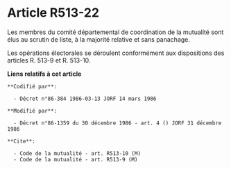 # Article R513-22

Les membres du comité départemental de coordination de la mutualité sont élus au scrutin de liste, à la majorité relative et
sans panachage.

Les opérations électorales se déroulent conformément aux dispositions des articles R. 513-9 et R. 513-10.

**Liens relatifs à cet article**

	**Codifié par**:

	  - Décret n°86-384 1986-03-13 JORF 14 mars 1986

	**Modifié par**:

	  - Décret n°86-1359 du 30 décembre 1986 - art. 4 () JORF 31 décembre 1986

	**Cite**:

	  - Code de la mutualité - art. R513-10 (M)
	  - Code de la mutualité - art. R513-9 (M)
